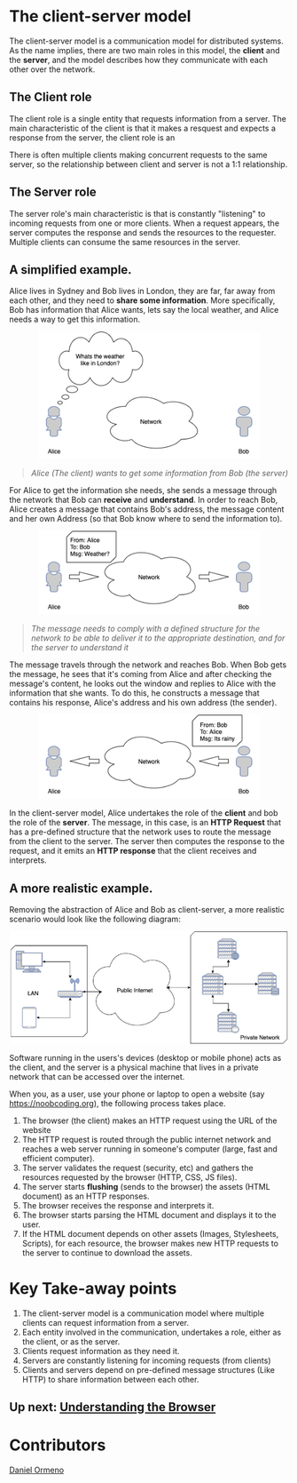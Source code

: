 # The client-server model

The client-server model is a communication model for distributed systems. As the name implies, there are two main roles in this model, the **client** and the **server**, and the model describes how they communicate with each other over the network.

## The Client role
The client role is a single entity that requests information from a server. The main characteristic of the client is that it makes a resquest and expects a response from the server, the client role is an 

There is often multiple clients making concurrent requests to the same server, so the relationship between client and server is not a 1:1 relationship.

## The Server role
The server role's main characteristic is that is constantly "listening" to incoming requests from one or more clients. When a request appears, the server computes the response and sends the resources to the requester. Multiple clients can consume the same resources in the server.

## A simplified example.

Alice lives in Sydney and Bob lives in London, they are far, far away from each other, and they need to **share some information**. More specifically, Bob has information that Alice wants, lets say the local weather, and Alice needs a way to get this information.

<p align="center">
  <img src="./assets/alice-bob-0.png" width="400">
</p>

> _Alice (The client) wants to get some information from Bob (the server)_

For Alice to get the information she needs, she sends a message through the network that Bob can **receive** and **understand**. In order to reach Bob, Alice creates a message that contains Bob's address, the message content and her own Address (so that Bob know where to send the information to).

<p align="center">
  <img src="./assets/alice-bob-1.png" width="400">
</p>

> _The message needs to comply with a defined structure for the network to be able to deliver it to the appropriate destination, and for the server to understand it_

The message travels through the network and reaches Bob. When Bob gets the message, he sees that it's coming from Alice and after checking the message's content, he looks out the window and replies to Alice with the information that she wants. To do this, he constructs a message that contains his response, Alice's address and his own address (the sender).

<p align="center">
  <img src="./assets/alice-bob-2.png" width="400">
</p>

In the client-server model, Alice undertakes the role of the **client** and bob the role of the **server**. The message, in this case, is an **HTTP Request** that has a pre-defined structure that the network uses to route the message from the client to the server. The server then computes the response to the request, and it emits an **HTTP response** that the client receives and interprets.

## A more realistic example.

Removing the abstraction of Alice and Bob as client-server, a more realistic scenario would look like the following diagram:

<p align="center">
  <img src="./assets/client-server-0.png" width="500">
</p>

Software running in the users's devices (desktop or mobile phone) acts as the client, and the server is a physical machine that lives in a private network that can be accessed over the internet.

When you, as a user, use your phone or laptop to open a website (say https://noobcoding.org), the following process takes place.

1. The browser (the client) makes an HTTP request using the URL of the website
2. The HTTP request is routed through the public internet network and reaches a web server running in someone's computer (large, fast and efficient computer).
3. The server validates the request (security, etc) and gathers the resources requested by the browser (HTTP, CSS, JS files).
4. The server starts **flushing** (sends to the browser) the assets (HTML document) as an HTTP responses.
5. The browser receives the response and interprets it.
6. The browser starts parsing the HTML document and displays it to the user.
7. If the HTML document depends on other assets (Images, Stylesheets, Scripts), for each resource, the browser makes new HTTP requests to the server to continue to download the assets.

# Key Take-away points
1. The client-server model is a communication model where multiple clients can request information from a server.
2. Each entity involved in the communication, undertakes a role, either as the client, or as the server.
3. Clients request information as they need it.
4. Servers are constantly listening for incoming requests (from clients)
5. Clients and servers depend on pre-defined message structures (Like HTTP) to share information between each other.

## Up next: [Understanding the Browser](../2_browser/readme.md)

# Contributors
[Daniel Ormeno](https://github.com/DanielOrmeno)
